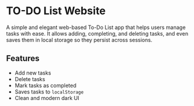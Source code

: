 #  TO-DO List Website

A simple and elegant web-based To-Do List app that helps users manage tasks with ease. It allows adding, completing, and deleting tasks, and even saves them in local storage so they persist across sessions.

##  Features

-  Add new tasks
-  Delete tasks
-  Mark tasks as completed
-  Saves tasks to `localStorage`
-  Clean and modern dark UI
